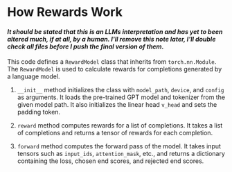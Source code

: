 # How Rewards Work

#### _It should be stated that this is an LLMs interpretation and has yet to been altered much, if at all, by a human. I'll remove this note later, I'll double check all files before I push the final version of them._ 

This code defines a `RewardModel` class that inherits from `torch.nn.Module`. The `RewardModel` is used to calculate rewards for completions generated by a language model.

1. `__init__` method initializes the class with `model_path`, `device`, and `config` as arguments. It loads the pre-trained GPT model and tokenizer from the given model path. It also initializes the linear head `v_head` and sets the padding token.

2. `reward` method computes rewards for a list of completions. It takes a list of completions and returns a tensor of rewards for each completion.

3. `forward` method computes the forward pass of the model. It takes input tensors such as `input_ids`, `attention_mask`, etc., and returns a dictionary containing the loss, chosen end scores, and rejected end scores.
